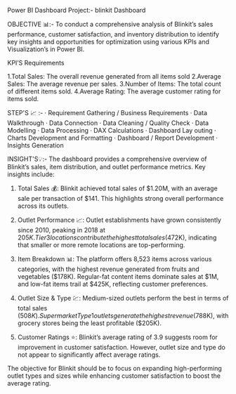 Power BI Dashboard Project:- blinkit Dashboard
 
OBJECTIVE 📊:- To conduct a comprehensive analysis of Blinkit’s sales performance, customer satisfaction, and inventory distribution to identify key insights and opportunities for optimization using various KPIs and Visualization’s in Power BI.

KPI’S Requirements

1.Total Sales: The overall revenue generated
 from all items sold
2.Average Sales: The average revenue per 
 sales.
3.Number of Items: The total count of 
 different items sold.
4.Average Rating: The average customer 
 rating for items sold.


STEP'S 📈 :- 
·        Requirement Gathering / Business Requirements
·        Data Walkthrough
·        Data Connection
·        Data Cleaning / Quality Check
·        Data Modelling
·        Data Processing
·        DAX Calculations 
·        Dashboard Lay outing
·        Charts Development and Formatting
·        Dashboard / Report Development
·        Insights Generation


INSIGHT'S💡:- The dashboard provides a comprehensive overview of Blinkit’s sales, item distribution, and outlet performance metrics. Key insights include:

1. Total Sales 💰: Blinkit achieved total sales of $1.20M, with an average sale per transaction of $141. This highlights strong overall performance across its outlets.

2. Outlet Performance 📈: Outlet establishments have grown consistently since 2010, peaking in 2018 at $205K. Tier 3 locations contribute the highest total sales ($472K), indicating that smaller or more remote locations are top-performing.

3. Item Breakdown 📊: The platform offers 8,523 items across various categories, with the highest revenue generated from fruits and vegetables ($178K). Regular-fat content items dominate sales at $1M, and low-fat items trail at $425K, reflecting customer preferences.

4. Outlet Size & Type 💹: Medium-sized outlets perform the best in terms of total sales ($508K). Supermarket Type 1 outlets generate the highest revenue ($788K), with grocery stores being the least profitable ($205K).

5. Customer Ratings ⭐: Blinkit’s average rating of 3.9 suggests room for improvement in customer satisfaction. However, outlet size and type do not appear to significantly affect average ratings.

The objective for Blinkit should be to focus on expanding high-performing outlet types and sizes while enhancing customer satisfaction to boost the average rating.

